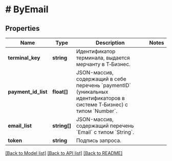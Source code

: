 # # ByEmail

## Properties

Name | Type | Description | Notes
------------ | ------------- | ------------- | -------------
**terminal_key** | **string** | Идентификатор терминала, выдается мерчанту в Т‑Бизнес. |
**payment_id_list** | **float[]** | JSON-массив, содержащий в себе перечень &#x60;paymentID&#x60; (уникальных идентификаторов в системе Т‑Бизнес) c типом &#x60;Number&#x60;. |
**email_list** | **string[]** | JSON-массив, содержащий перечень &#x60;Email&#x60; с типом &#x60;String&#x60;. |
**token** | **string** | Подпись запроса. |

[[Back to Model list]](../../README.md#models) [[Back to API list]](../../README.md#endpoints) [[Back to README]](../../README.md)
